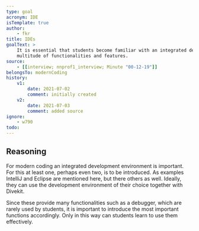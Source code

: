 ```yaml
---
type: goal
acronym: IDE
isTemplate: true
author: 
    - fkr
title: IDEs
goalText: >
    It is essential that students become familiar with an integrated development environment (IDE) and its 
    multitude of functionalities and features.
source:
    - [[interview; nnprof1_interview; Minute "00-12-19"]]
belongsTo: modernCoding
history:
    v1:
        date: 2021-07-02
        comment: initially created
    v2:
        date: 2021-07-03
        comment: added source
ignore:
    - w790
todo: 
---
```


## Reasoning

For modern coding an integrated development environment is important. For this at least one, perhaps even two, 
is to be introduced. As examples IntelliJ and Eclipse are mentioned here, but there others as well.
Ideally, they can use the development environment of their choice together with Divekit.

Since these provide many functionalities such as a debugger, which are rarely used by students, it is important 
to introduce the most important functions accordingly. Only in this way can students learn to use them effectively.

